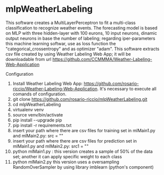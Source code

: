 # mlpWeatherLabeling

This software creates a MultiLayerPerceptron to fit a multi-class classification to recognize weather events. The forecasting model is based on MLP with three hidden-layer with 100 eurons, 10 input neurons, dinamic output neurons in base the number of labeling; regarding iper-parameters this machine learning softwar, use as loss function the "categorical_crossentropy" and as optimizer "adam". This software extracts csv file created by using Weather Labeling Web App; it will be downloadable from url https://github.com/CCMMMA/Weather-Labeling-Web-Application

Configuration

1. Install Weather Labeling Web App: https://github.com/rosario-riccio/Weather-Labeling-Web-Application. It's necessary to execute all comands of configuration.
2. git clone https://github.com/rosario-riccio/mlpWeatherLabeling.git
3. cd mlpWeatherLabeling
4. virtualenv venv
5. source venv/bin/activate
6. pip install --upgrade pip
7. pip install -r requirements.txt
8. insert your path where there are csv files for training set in mlMain1.py and mlMain2.py: src = ""
9. insert your path where there are csv files for prediction set in mlMain1.py and mlMain2.py: src1 = ""
10. python mlMain1.py : this version creates a sample of 50% of the data set; another it can apply specific weight to each class
11. python mlMain2.py this version uses a oversampling RandomOverSampler by using library imblearn (python's component)
